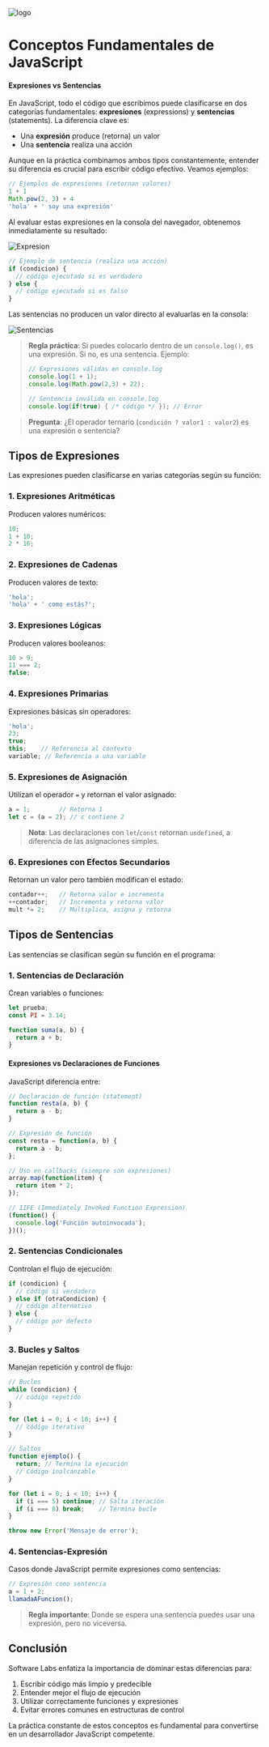![logo](../_src/assets/logo.png)



# Conceptos Fundamentales de JavaScript

#### Expresiones vs Sentencias

En JavaScript, todo el código que escribimos puede clasificarse en dos categorías fundamentales: **expresiones** (expressions) y **sentencias** (statements). La diferencia clave es:

- Una **expresión** produce (retorna) un valor
- Una **sentencia** realiza una acción

Aunque en la práctica combinamos ambos tipos constantemente, entender su diferencia es crucial para escribir código efectivo. Veamos ejemplos:

```javascript
// Ejemplos de expresiones (retornan valores)
1 + 1
Math.pow(2, 3) + 4
'hola' + ' soy una expresión'
```

Al evaluar estas expresiones en la consola del navegador, obtenemos inmediatamente su resultado:

![Expresion](../_src/assets/03-Conceptos/Expresion.png)

```javascript
// Ejemplo de sentencia (realiza una acción)
if (condicion) {
  // código ejecutado si es verdadero
} else {
  // código ejecutado si es falso
}
```

Las sentencias no producen un valor directo al evaluarlas en la consola:

![Sentencias](../_src/assets/03-Conceptos/Sentencias.png)

> **Regla práctica**: Si puedes colocarlo dentro de un `console.log()`, es una expresión. Si no, es una sentencia.
> Ejemplo:
> ```javascript
> // Expresiones válidas en console.log
> console.log(1 + 1);
> console.log(Math.pow(2,3) + 22);
> 
> // Sentencia inválida en console.log
> console.log(if(true) { /* código */ }); // Error
> ```

> **Pregunta**: ¿El operador ternario (`condición ? valor1 : valor2`) es una expresión o sentencia?

## Tipos de Expresiones

Las expresiones pueden clasificarse en varias categorías según su función:

### 1. Expresiones Aritméticas
Producen valores numéricos:
```javascript
10;
1 + 10;
2 * 16;
```

### 2. Expresiones de Cadenas
Producen valores de texto:
```javascript
'hola';
'hola' + ' como estás?';
```

### 3. Expresiones Lógicas
Producen valores booleanos:
```javascript
10 > 9;
11 === 2;
false;
```

### 4. Expresiones Primarias
Expresiones básicas sin operadores:
```javascript
'hola';
23;
true;
this;    // Referencia al contexto
variable; // Referencia a una variable
```

### 5. Expresiones de Asignación
Utilizan el operador `=` y retornan el valor asignado:
```javascript
a = 1;        // Retorna 1
let c = (a = 2); // c contiene 2
```

> **Nota**: Las declaraciones con `let`/`const` retornan `undefined`, a diferencia de las asignaciones simples.

### 6. Expresiones con Efectos Secundarios
Retornan un valor pero también modifican el estado:
```javascript
contador++;   // Retorna valor e incrementa
++contador;   // Incrementa y retorna valor
mult *= 2;    // Multiplica, asigna y retorna
```

## Tipos de Sentencias

Las sentencias se clasifican según su función en el programa:

### 1. Sentencias de Declaración
Crean variables o funciones:
```javascript
let prueba;
const PI = 3.14;

function suma(a, b) {
  return a + b;
}
```

#### Expresiones vs Declaraciones de Funciones
JavaScript diferencia entre:
```javascript
// Declaración de función (statement)
function resta(a, b) {
  return a - b;
}

// Expresión de función
const resta = function(a, b) {
  return a - b;
};

// Uso en callbacks (siempre son expresiones)
array.map(function(item) {
  return item * 2;
});

// IIFE (Immediately Invoked Function Expression)
(function() {
  console.log('Función autoinvocada');
})();
```

### 2. Sentencias Condicionales
Controlan el flujo de ejecución:
```javascript
if (condicion) {
  // código si verdadero
} else if (otraCondicion) {
  // código alternativo
} else {
  // código por defecto
}
```

### 3. Bucles y Saltos
Manejan repetición y control de flujo:
```javascript
// Bucles
while (condicion) {
  // código repetido
}

for (let i = 0; i < 10; i++) {
  // código iterativo
}

// Saltos
function ejemplo() {
  return; // Termina la ejecución
  // Código inalcanzable
}

for (let i = 0; i < 10; i++) {
  if (i === 5) continue; // Salta iteración
  if (i === 8) break;    // Termina bucle
}

throw new Error('Mensaje de error');
```

### 4. Sentencias-Expresión
Casos donde JavaScript permite expresiones como sentencias:
```javascript
// Expresión como sentencia
a = 1 + 2;
llamadaAFuncion();
```

> **Regla importante**: Donde se espera una sentencia puedes usar una expresión, pero no viceversa.

## Conclusión

Software Labs enfatiza la importancia de dominar estas diferencias para:

1. Escribir código más limpio y predecible
2. Entender mejor el flujo de ejecución
3. Utilizar correctamente funciones y expresiones
4. Evitar errores comunes en estructuras de control

La práctica constante de estos conceptos es fundamental para convertirse en un desarrollador JavaScript competente.